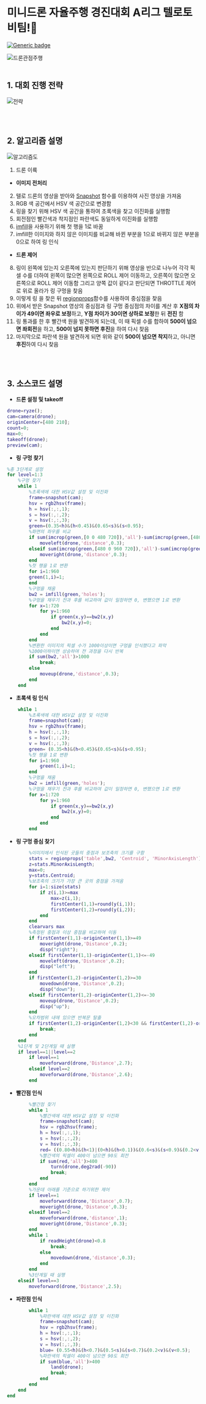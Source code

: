 # 미니드론 자율주행 경진대회 A리그 텔로토비팀!🚀
[![Generic badge](https://img.shields.io/badge/Tello-Toby-blue.svg)](https://github.com/jungdeayun/Aleague_tellotoby) 

![드론관점주행](/readmeFile/drone.gif) 
<br></br>
## 1. 대회 진행 전략
![전략](/readmeFile/전략.png)
 
<br></br>
## 2. 알고리즘 설명
![알고리즘도](/readmeFile/알고리즘.png)

1. 드론 이륙

- **이미지 전처리**
 2. 텔로 드론의 영상을 받아와 [Snapshot](https://kr.mathworks.com/help/supportpkg/ryzeio/ref/snapshot.html) 함수를 이용하여 사진 영상을 가져옴
 3. RGB 색 공간에서 HSV 색 공간으로 변경함
 4. 링을 찾기 위해 HSV 색 공간을 통하여 초록색을 찾고 이진화를 실행함
 5. 회전점인 빨간색과 착지점인 파란색도 동일하게 이진화를 실행함
 6. [imfill](https://kr.mathworks.com/help/images/ref/imfill.html)을 사용하기 위해 첫 행을 1로 바꿈
 7. imfill한 이미지와 하지 않은 이미지를 비교해 바뀐 부분을 1으로 바뀌지 않은 부분을 0으로 하여 링 인식

- **드론 제어**

 8. 링이 왼쪽에 있는지 오른쪽에 있는지 판단하기 위해 영상을 반으로 나누어 각각 픽셀 수를 더하여 왼쪽이 많으면 왼쪽으로 ROLL 제어 이동하고, 오른쪽이 많으면 오른쪽으로 ROLL 제어 이동함
그리고 양쪽 값이 같다고 판단되면 THROTTLE 제어로 위로 올라가 링 구멍을 찾음
 9. 이렇게 링 을 찾은 뒤 [regionprops](https://kr.mathworks.com/help/images/ref/regionprops.html)함수를 사용하여 중심점을 찾음
 10. 위에서 받은 Snapshot 영상의 중심점과 링 구멍 중심점의 차이를 계산 후 **X점의 차이가 49이면 좌우로 보정**하고, **Y점 차이가 30이면 상하로 보정**한 뒤 **전진** 함
 11. 링 통과를 한 후 빨간색 원을 발견하게 되는데, 이 때 픽셀 수를 합하여 **500이 넘으면 좌회전**을 하고, **500이 넘지 못하면 후진**을 하여 다시 찾음
 12. 마지막으로 파란색 원을 발견하게 되면 위와 같이 **500이 넘으면 착지**하고, 아니면 **후진**하여 다시 찾음

<br></br>
## 3. 소스코드 설명

- **드론 설정 및 takeoff**
```matlab
drone=ryze(); 
cam=camera(drone);
originCenter=[480 210];
count=0;
max=0;
takeoff(drone);
preview(cam);
```
- **링 구멍 찾기**
```matlab
%총 3단계로 설정
for level=1:3
    %구멍 찾기
    while 1
        %초록색에 대한 HSV값 설정 및 이진화
        frame=snapshot(cam);
        hsv = rgb2hsv(frame);
        h = hsv(:,:,1);
        s = hsv(:,:,2);
        v = hsv(:,:,3);
        green=(0.35<h)&(h<0.45)&(0.65<s)&(s<0.95);
        %화면의 좌우를 비교
        if sum(imcrop(green,[0 0 480 720]),'all')-sum(imcrop(green,[480 0 960 720]),'all')>10000
            moveleft(drone,'distance',0.3);
        elseif sum(imcrop(green,[480 0 960 720]),'all')-sum(imcrop(green,[0 0 480 720]),'all')>10000
            moveright(drone,'distance',0.3);
        end
        %첫 행을 1로 변환
        for i=1:960
        green(1,i)=1;
        end
        %구멍을 채움
        bw2 = imfill(green,'holes');
        %구멍을 채우기 전과 후를 비교하여 값이 일정하면 0, 변했으면 1로 변환
        for x=1:720
            for y=1:960
                if green(x,y)==bw2(x,y)
                    bw2(x,y)=0;
                end
            end
        end
        %변환한 이미지의 픽셀 수가 1000이상이면 구멍을 인식했다고 파악
        %1000이하이면 상승하여 전 과정을 다시 반복
        if sum(bw2,'all')>1000
            break;
        else
            moveup(drone,'distance',0.3);
        end
    end
```
- **초록색 링 인식**
```matlab
    while 1
        %초록색에 대한 HSV값 설정 및 이진화
        frame=snapshot(cam);
        hsv = rgb2hsv(frame);
        h = hsv(:,:,1);
        s = hsv(:,:,2);
        v = hsv(:,:,3);
        green= (0.35<h)&(h<0.45)&(0.65<s)&(s<0.95);
        %첫 행을 1로 변환
        for i=1:960
            green(1,i)=1;
        end
        %구멍을 채움
        bw2 = imfill(green,'holes');
        %구멍을 채우기 전과 후를 비교하여 값이 일정하면 0, 변했으면 1로 변환
        for x=1:720
            for y=1:960
                if green(x,y)==bw2(x,y)
                    bw2(x,y)=0;
                end
            end
        end
```
- **링 구멍 중심 찾기**
```matlab
        %이미지에서 인식된 곳들의 중점과 보조축의 크기를 구함
        stats = regionprops('table',bw2, 'Centroid', 'MinorAxisLength');
        z=stats.MinorAxisLength;
        max=0;
        y=stats.Centroid;
        %보조축의 크기가 가장 큰 곳의 중점을 가져옴
        for i=1:size(stats)
            if z(i,1)>=max
                max=z(i,1);
                firstCenter(1,1)=round(y(i,1));
                firstCenter(1,2)=round(y(i,2));
            end
        end
        clearvars max
        %측정된 중점과 이상 중점을 비교하여 이동
        if firstCenter(1,1)-originCenter(1,1)>=49
            moveright(drone,'Distance',0.2);
            disp("right");
        elseif firstCenter(1,1)-originCenter(1,1)<=-49
            moveleft(drone,'Distance',0.2);
            disp("left");
        end
        if firstCenter(1,2)-originCenter(1,2)>=30                         
            movedown(drone,'Distance',0.2);
            disp("down");
        elseif firstCenter(1,2)-originCenter(1,2)<=-30
            moveup(drone,'Distance',0.2);
            disp("up");
        end
        %오차범위 내에 있으면 반복문 탈출
        if firstCenter(1,2)-originCenter(1,2)<30 && firstCenter(1,2)-originCenter(1,2)>-30 && firstCenter(1,1)-originCenter(1,1)<49 && firstCenter(1,1)-originCenter(1,1)>-49
            break;
        end
    end
    %1단계 및 2단계일 때 실행
    if level==1||level==2
        if level==1
            moveforward(drone,'Distance',2.7);
        elseif level==2
            moveforward(drone,'Distance',2.6);
        end
```
- **빨간점 인식**
```matlab
        %빨간점 찾기
        while 1
            %빨간색에 대한 HSV값 설정 및 이진화
            frame=snapshot(cam);
            hsv = rgb2hsv(frame);
            h = hsv(:,:,1);
            s = hsv(:,:,2);
            v = hsv(:,:,3);
            red= ((0.80<h)&(h<1)|(0<h)&(h<0.1))&(0.6<s)&(s<0.9)&(0.2<v)&(v<0.5);
            %빨간색의 픽셀이 400이 넘으면 90도 회전
            if sum(red,'all')>400
                turn(drone,deg2rad(-90))
                break;
            end
        end
        %가운데 아래를 기준으로 하기위한 제어
        if level==1
            moveforward(drone,'Distance',0.7);
            moveright(drone,'Distance',0.3);
        elseif level==2
            moveforward(drone,'distance',1);
            moveright(drone,'Distance',0.3);
        end
        while 1
            if readHeight(drone)<0.8
                break;
            else
                movedown(drone,'distance',0.3);
            end
        end
        %3단계일 때 실행
    elseif level==3
        moveforward(drone,'Distance',2.5);
```
- **파란점 인식**
```matlab
        while 1
            %파란색에 대한 HSV값 설정 및 이진화
            frame=snapshot(cam);
            hsv = rgb2hsv(frame);
            h = hsv(:,:,1);
            s = hsv(:,:,2);
            v = hsv(:,:,3);
            blue= (0.55<h)&(h<0.7)&(0.5<s)&(s<0.7)&(0.2<v)&(v<0.5);
            %파란색의 픽셀이 400이 넘으면 90도 회전
            if sum(blue,'all')>400
                land(drone);
                break;
            end
        end
    end
end
```

